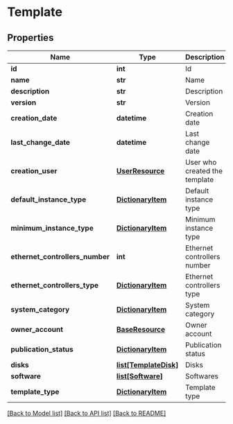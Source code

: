 # Template

## Properties
Name | Type | Description | Notes
------------ | ------------- | ------------- | -------------
**id** | **int** | Id | [optional] 
**name** | **str** | Name | [optional] 
**description** | **str** | Description | [optional] 
**version** | **str** | Version | [optional] 
**creation_date** | **datetime** | Creation date | [optional] 
**last_change_date** | **datetime** | Last change date | [optional] 
**creation_user** | [**UserResource**](UserResource.md) | User who created the template | [optional] 
**default_instance_type** | [**DictionaryItem**](DictionaryItem.md) | Default instance type | [optional] 
**minimum_instance_type** | [**DictionaryItem**](DictionaryItem.md) | Minimum instance type | [optional] 
**ethernet_controllers_number** | **int** | Ethernet controllers number | [optional] 
**ethernet_controllers_type** | [**DictionaryItem**](DictionaryItem.md) | Ethernet controllers type | [optional] 
**system_category** | [**DictionaryItem**](DictionaryItem.md) | System category | [optional] 
**owner_account** | [**BaseResource**](BaseResource.md) | Owner account | [optional] 
**publication_status** | [**DictionaryItem**](DictionaryItem.md) | Publication status | [optional] 
**disks** | [**list[TemplateDisk]**](TemplateDisk.md) | Disks | [optional] 
**software** | [**list[Software]**](Software.md) | Softwares | [optional] 
**template_type** | [**DictionaryItem**](DictionaryItem.md) | Template type | [optional] 

[[Back to Model list]](../README.md#documentation-for-models) [[Back to API list]](../README.md#documentation-for-api-endpoints) [[Back to README]](../README.md)


